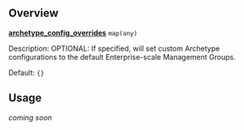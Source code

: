 ## Overview

[**archetype_config_overrides**][this_page] `map(any)`

Description: OPTIONAL: If specified, will set custom Archetype configurations to the default Enterprise-scale Management Groups.

Default: `{}`

## Usage
_coming soon_

 [//]: # (************************)
 [//]: # (INSERT LINK LABELS BELOW)
 [//]: # (************************)

[this_page]: # "Link for the current page."